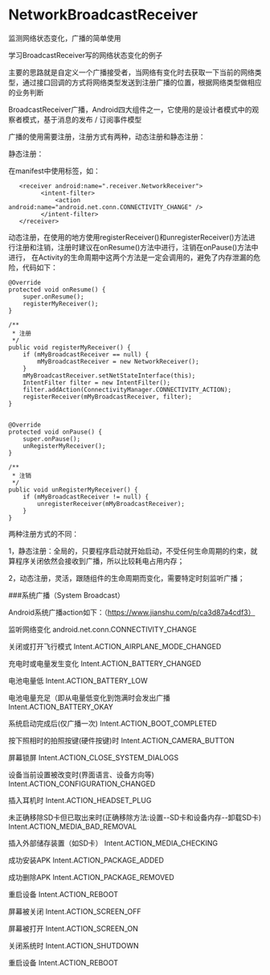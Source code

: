 # NetworkBroadcastReceiver
监测网络状态变化，广播的简单使用

学习BroadcastReceiver写的网络状态变化的例子

主要的思路就是自定义一个广播接受者，当网络有变化时去获取一下当前的网络类型，通过接口回调的方式将网络类型发送到注册广播的位置，根据网络类型做相应的业务判断

BroadcastReceiver广播，Android四大组件之一，它使用的是设计者模式中的观察者模式，基于消息的发布 / 订阅事件模型

广播的使用需要注册，注册方式有两种，动态注册和静态注册：

静态注册：

在manifest中使用<receiver/>标签，如：

       <receiver android:name=".receiver.NetworkReceiver">
             <intent-filter>
                 <action android:name="android.net.conn.CONNECTIVITY_CHANGE" />
             </intent-filter>
       </receiver>

动态注册，在使用的地方使用registerReceiver()和unregisterReceiver()方法进行注册和注销，注册时建议在onResume()方法中进行，注销在onPause()方法中进行，
在Activity的生命周期中这两个方法是一定会调用的，避免了内存泄漏的危险，代码如下：

    @Override
    protected void onResume() {
        super.onResume();
        registerMyReceiver();
    }
    
    /**
     * 注册
     */
    public void registerMyReceiver() {
        if (mMyBroadcastReceiver == null) {
            mMyBroadcastReceiver = new NetworkReceiver();
        }
        mMyBroadcastReceiver.setNetStateInterface(this);
        IntentFilter filter = new IntentFilter();
        filter.addAction(ConnectivityManager.CONNECTIVITY_ACTION);
        registerReceiver(mMyBroadcastReceiver, filter);
    }


    @Override
    protected void onPause() {
        super.onPause();
        unRegisterMyReceiver();
    }
    
    /**
     * 注销
     */
    public void unRegisterMyReceiver() {
        if (mMyBroadcastReceiver != null) {
            unregisterReceiver(mMyBroadcastReceiver);
        }
    }

两种注册方式的不同：

1，静态注册：全局的，只要程序启动就开始启动，不受任何生命周期的约束，就算程序关闭依然会接收到广播，所以比较耗电占用内存；

2，动态注册，灵活，跟随组件的生命周期而变化，需要特定时刻监听广播；


###系统广播（System Broadcast）

Android系统广播action如下：（https://www.jianshu.com/p/ca3d87a4cdf3）


监听网络变化	android.net.conn.CONNECTIVITY_CHANGE

关闭或打开飞行模式	Intent.ACTION_AIRPLANE_MODE_CHANGED

充电时或电量发生变化	Intent.ACTION_BATTERY_CHANGED

电池电量低	Intent.ACTION_BATTERY_LOW

电池电量充足（即从电量低变化到饱满时会发出广播	Intent.ACTION_BATTERY_OKAY

系统启动完成后(仅广播一次)	Intent.ACTION_BOOT_COMPLETED

按下照相时的拍照按键(硬件按键)时	Intent.ACTION_CAMERA_BUTTON

屏幕锁屏	Intent.ACTION_CLOSE_SYSTEM_DIALOGS

设备当前设置被改变时(界面语言、设备方向等)	Intent.ACTION_CONFIGURATION_CHANGED

插入耳机时	Intent.ACTION_HEADSET_PLUG

未正确移除SD卡但已取出来时(正确移除方法:设置--SD卡和设备内存--卸载SD卡)	Intent.ACTION_MEDIA_BAD_REMOVAL

插入外部储存装置（如SD卡）	Intent.ACTION_MEDIA_CHECKING

成功安装APK	Intent.ACTION_PACKAGE_ADDED

成功删除APK	Intent.ACTION_PACKAGE_REMOVED

重启设备	Intent.ACTION_REBOOT

屏幕被关闭	Intent.ACTION_SCREEN_OFF

屏幕被打开	Intent.ACTION_SCREEN_ON

关闭系统时	Intent.ACTION_SHUTDOWN

重启设备	Intent.ACTION_REBOOT


